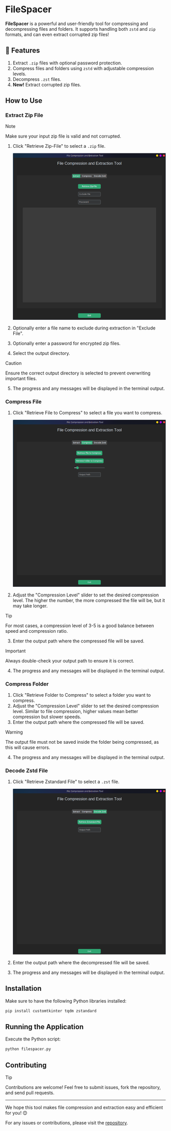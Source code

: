 # FileSpacer

**FileSpacer** is a powerful and user-friendly tool for compressing and decompressing files and folders. It supports handling both `zstd` and `zip` formats, and can even extract corrupted zip files!

## 🚀 Features
1. Extract `.zip` files with optional password protection.
2. Compress files and folders using `zstd` with adjustable compression levels.
3. Decompress `.zst` files.
4. **New!** Extract corrupted zip files.

## How to Use

### Extract Zip File

> [!NOTE]
> Make sure your input zip file is valid and not corrupted.

1. Click "Retrieve Zip-File" to select a `.zip` file.
   
   ![Retrieve Zip File](screenshots/11.png)

2. Optionally enter a file name to exclude during extraction in "Exclude File".
3. Optionally enter a password for encrypted zip files.
4. Select the output directory.

> [!CAUTION]
> Ensure the correct output directory is selected to prevent overwriting important files.

5. The progress and any messages will be displayed in the terminal output.

### Compress File

1. Click "Retrieve File to Compress" to select a file you want to compress.
   
   ![Retrieve File to Compress](screenshots/22.png)

2. Adjust the "Compression Level" slider to set the desired compression level. The higher the number, the more compressed the file will be, but it may take longer.

> [!TIP]
> For most cases, a compression level of 3-5 is a good balance between speed and compression ratio.

3. Enter the output path where the compressed file will be saved.

> [!IMPORTANT]
> Always double-check your output path to ensure it is correct.

4. The progress and any messages will be displayed in the terminal output.

### Compress Folder

1. Click "Retrieve Folder to Compress" to select a folder you want to compress.
2. Adjust the "Compression Level" slider to set the desired compression level. Similar to file compression, higher values mean better compression but slower speeds.
3. Enter the output path where the compressed file will be saved.

> [!WARNING]
> The output file must not be saved inside the folder being compressed, as this will cause errors.

4. The progress and any messages will be displayed in the terminal output.

### Decode Zstd File

1. Click "Retrieve Zstandard File" to select a `.zst` file.
   
   ![Retrieve Zstandard File](screenshots/33.png)

2. Enter the output path where the decompressed file will be saved.
3. The progress and any messages will be displayed in the terminal output.

## Installation

Make sure to have the following Python libraries installed:

```bash
pip install customtkinter tqdm zstandard
```

## Running the Application

Execute the Python script:

```bash
python filespacer.py
```

## Contributing

> [!TIP]
> Contributions are welcome! Feel free to submit issues, fork the repository, and send pull requests.


---

We hope this tool makes file compression and extraction easy and efficient for you! 😊

For any issues or contributions, please visit the [repository](https://github.com/tilltmk/filespacer).
